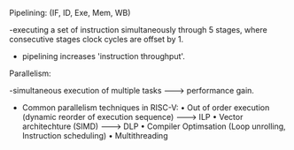 Pipelining: (IF, ID, Exe, Mem, WB)

-executing a set of instruction simultaneously through 5 stages, where consecutive stages clock cycles are offset by 1.

- pipelining increases 'instruction throughput'.

Parallelism:

-simultaneous execution of multiple tasks ---> performance gain.

- Common parallelism techniques in RISC-V:
	• Out of order execution (dynamic reorder of execution sequence) ---> ILP
	• Vector architechture (SIMD) ---> DLP
	• Compiler Optimsation (Loop unrolling, Instruction scheduling)
	• Multithreading

		
	

